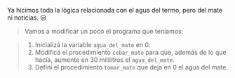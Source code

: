 Ya hicimos toda la lógica relacionada con el agua del termo, pero del mate ni noticias. :unamused:

> Vamos a modificar un poco el programa que teníamos:

> 1. Inicializá la variable `agua_del_mate` en 0.
> 2. Modificá el procedimiento `cebar_mate` para que, además de lo que hacía, aumente en 30 mililitros el `agua_del_mate`. 
> 3. Definí el procedimiento `tomar_mate` que deja en 0 el agua del mate. 